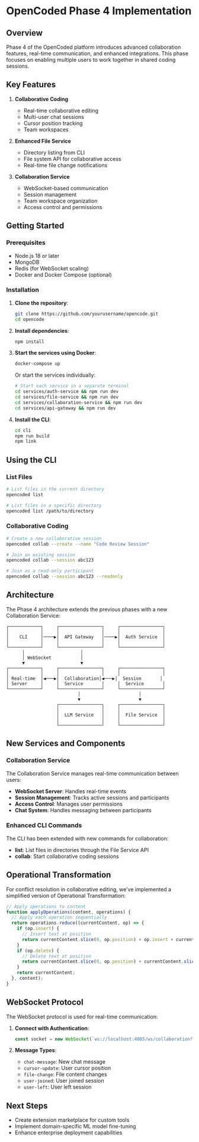 # OpenCoded Phase 4 Implementation

## Overview

Phase 4 of the OpenCoded platform introduces advanced collaboration features, real-time communication, and enhanced integrations. This phase focuses on enabling multiple users to work together in shared coding sessions.

## Key Features

1. **Collaborative Coding**
   - Real-time collaborative editing
   - Multi-user chat sessions
   - Cursor position tracking
   - Team workspaces

2. **Enhanced File Service**
   - Directory listing from CLI
   - File system API for collaborative access
   - Real-time file change notifications

3. **Collaboration Service**
   - WebSocket-based communication
   - Session management
   - Team workspace organization
   - Access control and permissions

## Getting Started

### Prerequisites

- Node.js 18 or later
- MongoDB
- Redis (for WebSocket scaling)
- Docker and Docker Compose (optional)

### Installation

1. **Clone the repository**:
   ```bash
   git clone https://github.com/yourusername/opencode.git
   cd opencode
   ```

2. **Install dependencies**:
   ```bash
   npm install
   ```

3. **Start the services using Docker**:
   ```bash
   docker-compose up
   ```

   Or start the services individually:
   ```bash
   # Start each service in a separate terminal
   cd services/auth-service && npm run dev
   cd services/file-service && npm run dev
   cd services/collaboration-service && npm run dev
   cd services/api-gateway && npm run dev
   ```

4. **Install the CLI**:
   ```bash
   cd cli
   npm run build
   npm link
   ```

## Using the CLI

### List Files

```bash
# List files in the current directory
opencoded list

# List files in a specific directory
opencoded list /path/to/directory
```

### Collaborative Coding

```bash
# Create a new collaborative session
opencoded collab --create --name "Code Review Session"

# Join an existing session
opencoded collab --session abc123

# Join as a read-only participant
opencoded collab --session abc123 --readonly
```

## Architecture

The Phase 4 architecture extends the previous phases with a new Collaboration Service:

```
┌────────────┐     ┌────────────────┐     ┌────────────────┐
│            │     │                │     │                │
│    CLI     │────▶│  API Gateway   │────▶│  Auth Service  │
│            │     │                │     │                │
└────────────┘     └────────────────┘     └────────────────┘
      │                     │
      │ WebSocket           │
      ▼                     ▼
┌────────────┐     ┌────────────────┐     ┌────────────────┐
│            │     │                │     │                │
│ Real-time  │◀───▶│  Collaboration│◀───▶│  Session       │
│ Server     │     │  Service       │     │  Service       │
└────────────┘     └────────────────┘     └────────────────┘
                           │                      │
                           ▼                      ▼
                   ┌────────────────┐     ┌────────────────┐
                   │                │     │                │
                   │  LLM Service   │     │  File Service  │
                   │                │     │                │
                   └────────────────┘     └────────────────┘
```

## New Services and Components

### Collaboration Service

The Collaboration Service manages real-time communication between users:

- **WebSocket Server**: Handles real-time events
- **Session Management**: Tracks active sessions and participants
- **Access Control**: Manages user permissions
- **Chat System**: Handles messaging between participants

### Enhanced CLI Commands

The CLI has been extended with new commands for collaboration:

- **list**: List files in directories through the File Service API
- **collab**: Start collaborative coding sessions

## Operational Transformation

For conflict resolution in collaborative editing, we've implemented a simplified version of Operational Transformation:

```javascript
// Apply operations to content
function applyOperations(content, operations) {
  // Apply each operation sequentially
  return operations.reduce((currentContent, op) => {
    if (op.insert) {
      // Insert text at position
      return currentContent.slice(0, op.position) + op.insert + currentContent.slice(op.position);
    }
    if (op.delete) {
      // Delete text at position
      return currentContent.slice(0, op.position) + currentContent.slice(op.position + op.delete);
    }
    return currentContent;
  }, content);
}
```

## WebSocket Protocol

The WebSocket protocol is used for real-time communication:

1. **Connect with Authentication**:
   ```javascript
   const socket = new WebSocket(`ws://localhost:4005/ws/collaboration?token=${jwt}&sessionId=${id}`);
   ```

2. **Message Types**:
   - `chat-message`: New chat message
   - `cursor-update`: User cursor position
   - `file-change`: File content changes
   - `user-joined`: User joined session
   - `user-left`: User left session

## Next Steps
- Create extension marketplace for custom tools
- Implement domain-specific ML model fine-tuning
- Enhance enterprise deployment capabilities